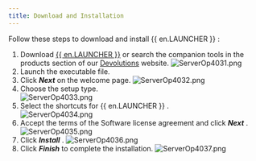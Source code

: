 ```yaml
---
title: Download and Installation
---
```

Follow these steps to download and install {{ en.LAUNCHER }} :  

1. Download [{{ en.LAUNCHER }}](https://devolutions.net/launcher/download) or search the companion tools in the products section of our [Devolutions](https://devolutions.net/) website. 
![ServerOp4031.png](/img/en/server/ServerOp4031.png) 
1. Launch the executable file. 
1. Click ***Next*** on the welcome page. 
![ServerOp4032.png](/img/en/server/ServerOp4032.png) 
1. Choose the setup type.  
![ServerOp4033.png](/img/en/server/ServerOp4033.png) 
1. Select the shortcuts for {{ en.LAUNCHER }} .  
![ServerOp4034.png](/img/en/server/ServerOp4034.png) 
1. Accept the terms of the Software license agreement and click ***Next*** . 
![ServerOp4035.png](/img/en/server/ServerOp4035.png) 
1. Click ***Install*** . 
![ServerOp4036.png](/img/en/server/ServerOp4036.png) 
1. Click ***Finish*** to complete the installation. 
![ServerOp4037.png](/img/en/server/ServerOp4037.png) 

